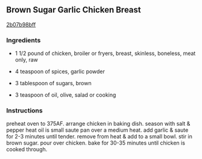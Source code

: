 ## Brown Sugar Garlic Chicken Breast

[2b07b98bff](https://cookpad.com/us/recipes/356727-brown-sugar-garlic-chicken-breast)

### Ingredients

 - 1 1/2 pound of chicken, broiler or fryers, breast, skinless, boneless, meat only, raw

 - 4 teaspoon of spices, garlic powder

 - 3 tablespoon of sugars, brown

 - 3 teaspoon of oil, olive, salad or cooking

### Instructions

preheat oven to 375AF. arrange chicken in baking dish. season with salt & pepper heat oil is small saute pan over a medium heat. add garlic & saute for 2-3 minutes until tender. remove from heat & add to a small bowl. stir in brown sugar. pour over chicken. bake for 30-35 minutes until chicken is cooked through.